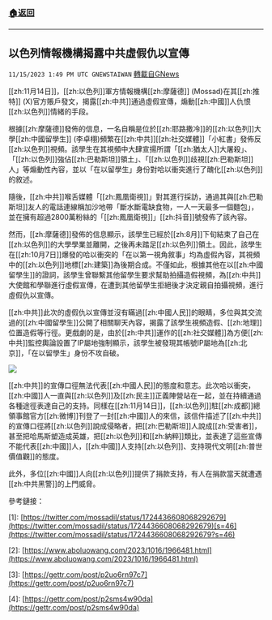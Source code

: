 ###  [:house:返回](README.md)
---


## 以色列情報機構揭露中共虛假仇以宣傳
`11/15/2023 1:49 PM UTC GNEWSTAIWAN` [轉載自GNews](https://gnews.org/articles/1979629)



[[zh:11月14日]]，[[zh:以色列]]軍方情報機構[[zh:摩薩德]] (Mossad)在其[[zh:推特]] (X)官方賬戶發文，揭露[[zh:中共]]通過虛假宣傳，煽動[[zh:中國]]人仇恨[[zh:以色列]]情緒的手段。  

根據[[zh:摩薩德]]發佈的信息，一名自稱是位於[[zh:耶路撒冷]]的[[zh:以色列]]大學[[zh:中國留學生]] (李卓栩)頻繁在[[zh:中共]][[zh:社交媒體]]「小紅書」發佈反[[zh:以色列]]視頻。該學生在其視頻中大肆宣揚所謂「[[zh:猶太人]]大屠殺」、「[[zh:以色列]]強佔[[zh:巴勒斯坦]]領土」、「[[zh:以色列]]歧視[[zh:巴勒斯坦]]人」等煽動性內容，並以「在以留學生」身份對哈以衝突進行了醜化[[zh:以色列]]的敘述。

隨後，[[zh:中共]]喉舌媒體「[[zh:鳳凰衛視]]」對其進行採訪，通過其與[[zh:巴勒斯坦]]友人的電話連線稱加沙地帶「斷水斷電缺食物，一人一天最多一個麵包」，並在擁有超過2800萬粉絲的「[[zh:鳳凰衛視]]」[[zh:抖音]]號發佈了該內容。

  

然而，[[zh:摩薩德]]發佈的信息顯示，該學生已經於[[zh:8月]]下旬結束了自己在[[zh:以色列]]的大學學業並離開，之後再未踏足[[zh:以色列]]領土。因此，該學生在[[zh:10月7日]]爆發的哈以衝突的「在以第一視角敘事」均為虛假內容，其視頻中的[[zh:以色列]]地標[[zh:建築]]為後期合成。不僅如此，根據其他在以[[zh:中國留學生]]的證詞，該學生曾聯繫其他留學生要求幫助拍攝造假視頻，為[[zh:中共]]大使館和學聯進行虛假宣傳，在遭到其他留學生拒絕後才決定親自拍攝視頻，進行虛假仇以宣傳。

  

[[zh:中共]]此次的虛假仇以宣傳並沒有瞞過[[zh:中國人民]]的眼睛，多位與其交流過的[[zh:中國留學生]]公開了相關聊天內容，揭露了該學生視頻造假、[[zh:地理]]位置造假等行徑。更戲劇的是，由於[[zh:中共]]運作的[[zh:社交媒體]]為方便[[zh:中共]]監控輿論設置了IP屬地強制顯示，該學生被發現其帳號IP屬地為[[zh:北京]]，「在以留學生」身份不攻自破。

![](ipfs://QmXMP9MfbkGA2L41sKwsoh1ycDDEDWUQjD1TxUjdgaj8DJ?.png)

[[zh:中共]]的宣傳口徑無法代表[[zh:中國人民]]的態度和意志。此次哈以衝突，[[zh:中國]]人一直與[[zh:以色列]]及[[zh:民主]]正義陣營站在一起，並在持續通過各種途徑表達自己的支持。同樣在[[zh:11月14日]]，[[zh:以色列]]駐[[zh:成都]]總領事館官方[[zh:微博]]刊登了一封[[zh:中國]]人的來信，該信件描述了[[zh:中共]]的宣傳口徑將[[zh:以色列]]說成侵略者，把[[zh:巴勒斯坦]]人說成[[zh:受害者]]，甚至把哈馬斯塑造成英雄，把[[zh:以色列]]和[[zh:納粹]]類比，並表達了這些宣傳不能代表[[zh:中國]]人，[[zh:中國]]人支持[[zh:以色列]]、支持現代文明[[zh:普世價值觀]]的態度。

  

此外，多位[[zh:中國]]人向[[zh:以色列]]提供了捐款支持，有人在捐款當天就遭遇[[zh:中共黑警]]的上門威脅。

參考鏈接：

\[1\]: [https://twitter.com/mossadil/status/1724436608068292679](https://twitter.com/mossadil/status/1724436608068292679)[s=46](https://twitter.com/mossadil/status/1724436608068292679?s=46) 

\[2\]: [https://www.aboluowang.com/2023/1016/1966481.html](https://www.aboluowang.com/2023/1016/1966481.html) 

\[3\]: [https://gettr.com/post/p2uo6rn97c7](https://gettr.com/post/p2uo6rn97c7) 

\[4\]: [https://gettr.com/post/p2sms4w90da](https://gettr.com/post/p2sms4w90da)
